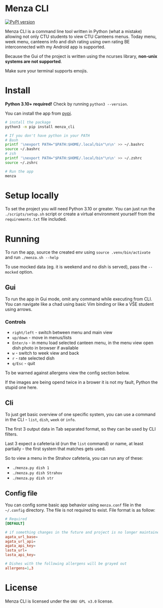 # Menza CLI
[![PyPI version](https://badge.fury.io/py/menza_cli.svg)](https://badge.fury.io/py/menza_cli)

Menza CLI is a command line tool written in Python (what a mistake)
allowing not only CTU students to view CTU Canteens menus.
Today menu, week menu, canteens info and dish rating using own rating BE
interconnected with my Android app is supported.

Because the Gui of the project is written using the ncurses library,
**non-unix systems are not supported**.

Make sure your terminal supports emojis.

# Install

**Python 3.10+ required!** Check by running `python3 --version`.

You can install the app from [pypi](https://pypi.org/project/menza-cli/).

```bash
# install the package
python3 -m pip install menza_cli

# If you don't have python in your PATH
# Bash
printf '\nexport PATH="$PATH:$HOME/.local/bin"\n\n' >> ~/.bashrc
source ~/.bashrc
# zsh
printf '\nexport PATH="$PATH:$HOME/.local/bin"\n\n' >> ~/.zshrc
source ~/.zshrc

# Run the app
menza
```

# Setup locally
To set the project you will need Python 3.10 or greater.
You can just run the `./scripts/setup.sh` script or create a virtual environment yourself
from the `requirements.txt` file included.

# Running
To run the app, source the created env using `source .venv/bin/activate` and run `./menza.sh --help`

To use mocked data (eg. it is weekend and no dish is served), pass the `--mocked` option.

## Gui
To run the app in Gui mode, omit any command while executing from CLI. You can navigate like
a chad using basic Vim binding or like a VŠE student using arrows.

### Controls
- `right/left` - switch between menu and main view
- `up/down` - move in menus/lists
- `Enter/o` - in menu load selected canteen menu, in the menu view open dish photo in browser if available
- `w` - switch to week view and back
- `r` - rate selected dish
- `q/Esc` - quit

To be warned against allergens view the config section below.

If the images are being opend twice in a brower it is not my fault, Python the stupid one here.


## Cli
To just get basic overview of one specific system, you can use a command in the CLI - `list`, `dish`, `week` or `info`.

The first 3 output data in Tab separated format, so they can be used by CLI filters.

Last 3 expect a cafeteria id (run the `list` command) or name, at least partially - the first system that matches gets used.

So to view a menu in the Strahov cafeteria, you can run any of these:
- `./menza.py dish 1`
- `./menza.py dish Strahov`
- `./menza.py dish str`

## Config file
You can config some basic app behavior using `menza.conf` file in the `~/.config` directory. The file is not required to exist.
File format is as follow:

```conf
# Required
[DEFAULT]

# if something changes in the future and project is no longer maintained
agata_url_base=
agata_url_api=
agata_api_key=
lasta_url=
lasta_api_key=

# Dishes with the following allergens will be grayed out
allergens=1,3
```

# License
Menza CLI is licensed under the `GNU GPL v3.0` license.
